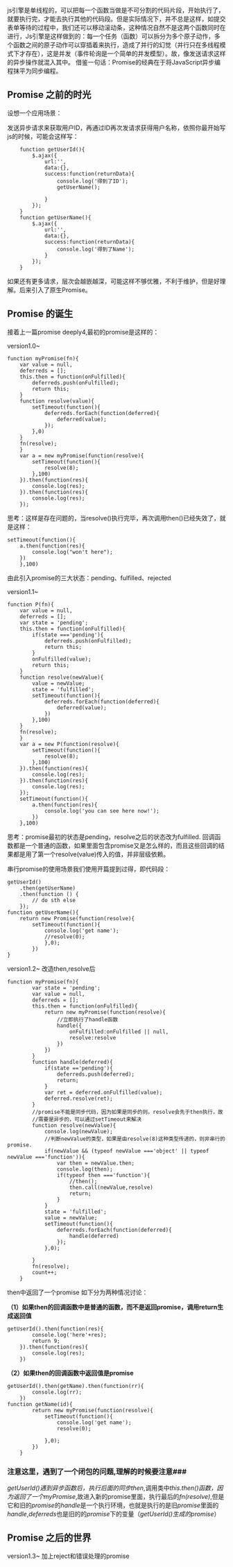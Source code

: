 js引擎是单线程的，可以把每一个函数当做是不可分割的代码片段，开始执行了，就要执行完，才能去执行其他的代码段。但是实际情况下，并不总是这样，如提交表单等待的过程中，我们还可以移动滚动条，这种情况自然不是这两个函数同时在进行，Js引擎是这样做到的：每一个任务（函数）可以拆分为多个原子动作，多个函数之间的原子动作可以穿插着来执行，造成了并行的幻觉（并行只在多线程模式下才存在），这是并发（事件轮询是一个简单的并发模型）。故，像发送请求这样的异步操作就混入其中。
借鉴一句话：Promise的经典在于将JavaScript异步编程抹平为同步编程。
## Promise 之前的时光 ##



设想一个应用场景：

发送异步请求来获取用户ID，再通过ID再次发请求获得用户名称，依照你最开始写js的时候，可能会这样写：

		function getUserId(){
			$.ajax({
				url:'',
				data:{},
				success:function(returnData){
					console.log('得到了ID');
					getUserName();
					
				}
			});
		}
		function getUserName(){
			$.ajax({
				url:'',
				data:{},
				success:function(returnData){
					console.log('得到了Name');
				}
			});
		}

如果还有更多请求，层次会越嵌越深，可能这样不够优雅，不利于维护，但是好理解。后来引入了原生Promise。

## Promise 的诞生 ##

接着上一篇promise deeply4,最初的promise是这样的：

version1.0~
		
	function myPromise(fn){
		var value = null,
		deferreds = [];
		this.then = function(onFulfilled){
			deferreds.push(onFulfilled);
			return this;
		}
		function resolve(value){
			setTimeout(function(){
				deferreds.forEach(function(deferred){
					deferred(value);
				});
			},0)
		}
		fn(resolve);
		}
		var a = new myPromise(function(resolve){
			setTimeout(function(){
				resolve(8);
			},100)
		}).then(function(res){
			console.log(res);
		}).then(function(res){
			console.log(res);
		});

思考：这样是存在问题的，当resolve()执行完毕，再次调用then()已经失效了，就是这样：

	setTimeout(function(){
		a.then(function(res){
			console.log("won't here");
		})
		},100)
由此引入promise的三大状态：pending、fulfilled、rejected

version1.1~

	function P(fn){
		var value = null,
		deferreds = [];
		var state = 'pending';
		this.then = function(onFulfilled){
			if(state ==='pending'){
				deferreds.push(onFulfilled);
				return this;
			}
			onFulfilled(value);
			return this;
		}
		function resolve(newValue){
			value = newValue;
			state = 'fulfilled';
			setTimeout(function(){
				deferreds.forEach(function(deferred){
					deferred(value);
				})
			},100)
		}
		fn(resolve);
		}
		var a = new P(function(resolve){
			setTimeout(function(){
				resolve(8);
			},100)
		}).then(function(res){
			console.log(res);
		}).then(function(res){
			console.log(res);
		});
		setTimeout(function(){
			a.then(function(res){
				console.log('you can see here now!');
			})
		},100)

思考：promise最初的状态是pending，resolve之后的状态改为fulfilled.
回调函数都是一个普通的函数，如果里面包含promise又是怎么样的，而且这些回调的结果都是用了第一个resolve(value)传入的值，并非层级依赖。

串行promise的使用场景我们使用开篇提到过得，即代码段：

	getUserId()
	    .then(getUserName)
	    .then(function () {
	        // do sth else
	    });
	function getUserName(){
		return new Promise(function(resolve){
			setTimeout(function(){
				console.log('get name');
				//resolve(0);	
				},0);
			})
	}


version1.2~
改造then,resolve后

	function myPromise(fn){
			var state = 'pending';
			var value = null,
			deferreds = [];
			this.then = function(onFulfilled){
				return new myPromise(function(resolve){
					//立即执行了handle函数
					handle({
						onFulfilled:onFulfilled || null,
						resolve:resolve
					})
				})
			}
			function handle(deferred){
				if(state =='pending'){
					deferreds.push(deferred);
					return;
				}
				var ret = deferred.onFulfilled(value);
				deferred.resolve(ret);
			}
			//promise不能是同步代码，因为如果是同步的则，resolve会先于then执行，故
			//需要是异步的，可以通过setTimeout来解决
			function resolve(newValue){
				console.log(newValue);
				//判断newValue的类型，如果是由resolve(8)这种类型传递的，则非串行的promise.
				if(newValue && (typeof newValue ==='object' || typeof newValue ==='function')){
					var then = newValue.then;
					console.log(then);
					if(typeof then ==='function'){
						//then();
						then.call(newValue,resolve)
						return;
					}
				}
				state = 'fulfilled';
				value = newValue;
				setTimeout(function(){
					deferreds.forEach(function(deferred){
						handle(deferred)
					});
				},0);
				
			}
			fn(resolve);
			count++;
		}

then中返回了一个promise
如下分为两种情况讨论：

**（1）如果then的回调函数中是普通的函数，而不是返回promise，调用return生成返回值**
	
	getUserId().then(function(res){
		 	console.log('here'+res);
		 	return 9;
		}).then(function(res){
			console.log(res);
		})


**（2）如果then的回调函数中返回值是promise**

	getUserId().then(getName).then(function(rr){
			console.log(rr);
		})
	function getName(id){
			return new myPromise(function(resolve){
				setTimeout(function(){
					console.log('get name');
					resolve(0);
					
				},0);
			})
		}

### 注意这里，遇到了一个闭包的问题,理解的时候要注意###


*getUserId()*遇到异步函数后，执行后面的同步*then*,调用类中*this.then()*函数，因为返回了一个*myPromise*,故进入新的promise里面，执行最后的*fn(resolve)*,但是它和旧的*promise*的*handle*是一个执行环境，也就是执行的是旧*promise*里面的*handle*,*deferreds*也是旧的的*promise*下的变量（*getUserId()*生成的*promise*）
## Promise 之后的世界 ##

version1.3~
加上reject和错误处理的promise



